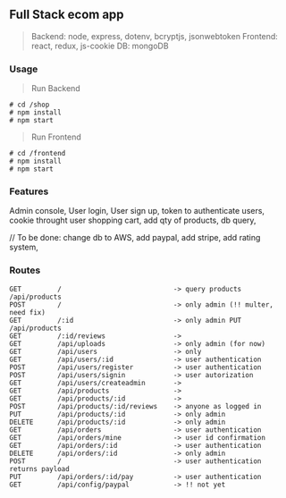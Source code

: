## Full Stack ecom app
> Backend: node, express, dotenv, bcryptjs, jsonwebtoken
> Frontend: react, redux, js-cookie
> DB: mongoDB

### Usage
> Run Backend 
```
# cd /shop
# npm install
# npm start
```
> Run Frontend 
```
# cd /frontend
# npm install
# npm start
```
### Features
Admin console, User login, User sign up, token to authenticate users, cookie throught user shopping cart, add qty of products, db query, 

// To be done:
change db to AWS, add paypal, add stripe, add rating system, 
### Routes
```
GET         /                            -> query products /api/products
POST        /                            -> only admin (!! multer, need fix)
GET         /:id                         -> only admin PUT /api/products
GET         /:id/reviews                 ->
GET         /api/uploads                 -> only admin (for now)
GET         /api/users                   -> only 
GET         /api/users/:id               -> user authentication
POST        /api/users/register          -> user authentication
POST        /api/users/signin            -> user autorization
GET         /api/users/createadmin       ->
GET         /api/products                ->
GET         /api/products/:id            ->
POST        /api/products/:id/reviews    -> anyone as logged in
PUT         /api/products/:id            -> only admin
DELETE      /api/products/:id            -> only admin
GET         /api/orders                  -> user authentication
GET         /api/orders/mine             -> user id confirmation
GET         /api/orders/:id              -> user authentication
DELETE      /api/orders/:id              -> only admin
POST        /                            -> user authentication returns payload
PUT         /api/orders/:id/pay          -> user authentication
GET         /api/config/paypal           -> !! not yet
```